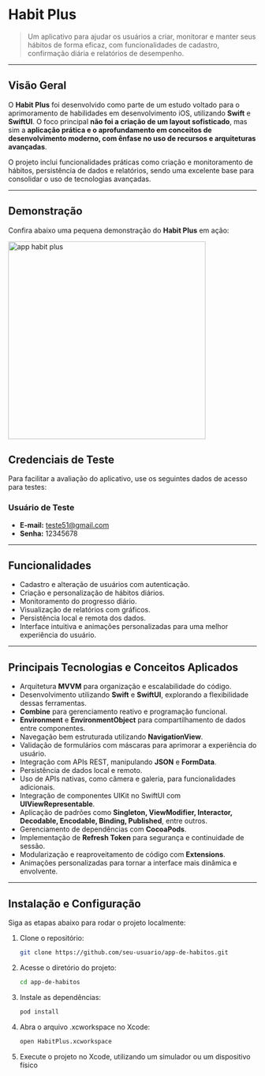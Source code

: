 # **Habit Plus**

> Um aplicativo para ajudar os usuários a criar, monitorar e manter seus hábitos de forma eficaz, com funcionalidades de cadastro, confirmação diária e relatórios de desempenho.

---

## **Visão Geral**

O **Habit Plus** foi desenvolvido como parte de um estudo voltado para o aprimoramento de habilidades em desenvolvimento iOS, utilizando **Swift** e **SwiftUI**. O foco principal **não foi a criação de um layout sofisticado**, mas sim a **aplicação prática e o aprofundamento em conceitos de desenvolvimento moderno, com ênfase no uso de recursos e arquiteturas avançadas**.

O projeto inclui funcionalidades práticas como criação e monitoramento de hábitos, persistência de dados e relatórios, sendo uma excelente base para consolidar o uso de tecnologias avançadas.

---

## **Demonstração**

Confira abaixo uma pequena demonstração do **Habit Plus** em ação:

<img src="Docs/gif-demo.gif" alt="app habit plus" width="400" />

## **Credenciais de Teste**

Para facilitar a avaliação do aplicativo, use os seguintes dados de acesso para testes:

### **Usuário de Teste**

- **E-mail:** teste51@gmail.com
- **Senha:** 12345678

---

## **Funcionalidades**

- Cadastro e alteração de usuários com autenticação.
- Criação e personalização de hábitos diários.
- Monitoramento do progresso diário.
- Visualização de relatórios com gráficos.
- Persistência local e remota dos dados.
- Interface intuitiva e animações personalizadas para uma melhor experiência do usuário.

---

## **Principais Tecnologias e Conceitos Aplicados**

- Arquitetura **MVVM** para organização e escalabilidade do código.
- Desenvolvimento utilizando **Swift** e **SwiftUI**, explorando a flexibilidade dessas ferramentas.
- **Combine** para gerenciamento reativo e programação funcional.
- **Environment** e **EnvironmentObject** para compartilhamento de dados entre componentes.
- Navegação bem estruturada utilizando **NavigationView**.
- Validação de formulários com máscaras para aprimorar a experiência do usuário.
- Integração com APIs REST, manipulando **JSON** e **FormData**.
- Persistência de dados local e remoto.
- Uso de APIs nativas, como câmera e galeria, para funcionalidades adicionais.
- Integração de componentes UIKit no SwiftUI com **UIViewRepresentable**.
- Aplicação de padrões como **Singleton, ViewModifier, Interactor, Decodable, Encodable, Binding, Published**, entre outros.
- Gerenciamento de dependências com **CocoaPods**.
- Implementação de **Refresh Token** para segurança e continuidade de sessão.
- Modularização e reaproveitamento de código com **Extensions**.
- Animações personalizadas para tornar a interface mais dinâmica e envolvente.

---

## **Instalação e Configuração**

Siga as etapas abaixo para rodar o projeto localmente:

1. Clone o repositório:

   ```bash
   git clone https://github.com/seu-usuario/app-de-habitos.git
   ```

2. Acesse o diretório do projeto:

   ```bash
   cd app-de-habitos
   ```

3. Instale as dependências:

   ```bash
   pod install
   ```

4. Abra o arquivo .xcworkspace no Xcode:

   ```bash
   open HabitPlus.xcworkspace
   ```

5. Execute o projeto no Xcode, utilizando um simulador ou um dispositivo físico
